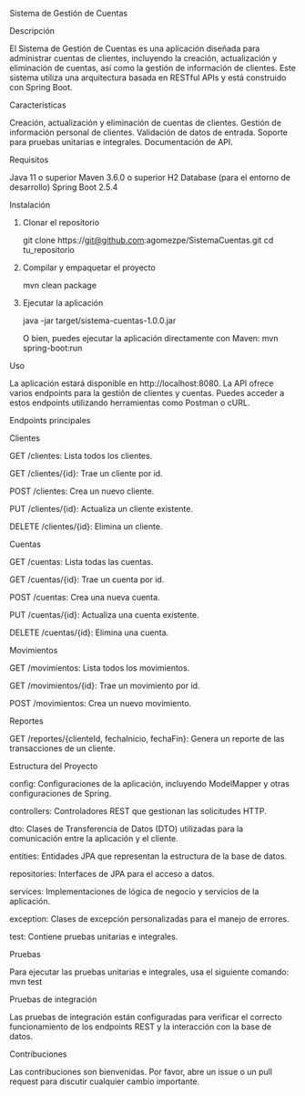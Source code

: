 Sistema de Gestión de Cuentas

Descripción

El Sistema de Gestión de Cuentas es una aplicación diseñada para administrar cuentas de clientes, incluyendo la creación, actualización y eliminación de cuentas, así como la gestión de información de clientes. Este sistema utiliza una arquitectura basada en RESTful APIs y está construido con Spring Boot.

Características

Creación, actualización y eliminación de cuentas de clientes.
Gestión de información personal de clientes.
Validación de datos de entrada.
Soporte para pruebas unitarias e integrales.
Documentación de API.

Requisitos

Java 11 o superior
Maven 3.6.0 o superior
H2 Database (para el entorno de desarrollo)
Spring Boot 2.5.4

Instalación

1. Clonar el repositorio

    git clone https://git@github.com:agomezpe/SistemaCuentas.git
    cd tu_repositorio

2. Compilar y empaquetar el proyecto

    mvn clean package

3. Ejecutar la aplicación
   
   java -jar target/sistema-cuentas-1.0.0.jar

   O bien, puedes ejecutar la aplicación directamente con Maven: mvn spring-boot:run

Uso

La aplicación estará disponible en http://localhost:8080.
La API ofrece varios endpoints para la gestión de clientes y cuentas. Puedes acceder a estos endpoints utilizando herramientas como Postman o cURL.

Endpoints principales

Clientes

GET /clientes: Lista todos los clientes.

GET /clientes/{id}: Trae un cliente por id.

POST /clientes: Crea un nuevo cliente.

PUT /clientes/{id}: Actualiza un cliente existente.

DELETE /clientes/{id}: Elimina un cliente.

Cuentas

GET /cuentas: Lista todas las cuentas.

GET /cuentas/{id}: Trae un cuenta por id.

POST /cuentas: Crea una nueva cuenta.

PUT /cuentas/{id}: Actualiza una cuenta existente.

DELETE /cuentas/{id}: Elimina una cuenta.

Movimientos

GET /movimientos: Lista todos los movimientos.

GET /movimientos/{id}: Trae un movimiento por id.

POST /movimientos: Crea un nuevo movimiento.

Reportes

GET /reportes/{clienteId, fechaInicio, fechaFin}: Genera un reporte de las transacciones de un cliente.


Estructura del Proyecto

config: Configuraciones de la aplicación, incluyendo ModelMapper y otras configuraciones de Spring.

controllers: Controladores REST que gestionan las solicitudes HTTP.

dto: Clases de Transferencia de Datos (DTO) utilizadas para la comunicación entre la aplicación y el cliente.

entities: Entidades JPA que representan la estructura de la base de datos.

repositories: Interfaces de JPA para el acceso a datos.

services: Implementaciones de lógica de negocio y servicios de la aplicación.

exception: Clases de excepción personalizadas para el manejo de errores.

test: Contiene pruebas unitarias e integrales.

Pruebas

Para ejecutar las pruebas unitarias e integrales, usa el siguiente comando: mvn test

Pruebas de integración

Las pruebas de integración están configuradas para verificar el correcto funcionamiento de los endpoints REST y la interacción con la base de datos.

Contribuciones

Las contribuciones son bienvenidas. Por favor, abre un issue o un pull request para discutir cualquier cambio importante.
